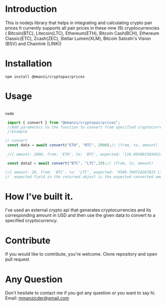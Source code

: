 # Introduction

This is nodejs library that helps in integrating and calculating crypto pair prices
It currently supports all pair prices in these nine (9)  cryptocurrencies ( Bitcoin(BTC), Litecoin(LTC), Ethereum(ETH), Bitcoin Cash(BCH), Ethereum Classic(ETC), Zcash(ZEC), Stellar Lumen(XLM), Bitcoin Satoshi's Vision (BSV) and Chainlink (LINK))

# Installation

```npm install @mmanzi/cryptopairprices```

# Usage 

```js

node

 import { convert } from "@mmanzi/cryptopairprices";
 //Add parameters to the function to convert from specified cryptocurrency to another
 //Example

// convert
 const data = await convert("ETH", "BTC", 2000);// (from, to, amount)
   
 //{ amount: 2000, from: 'ETH', to: 'BTC', expected: '119.09300158505243 BTC'}

 const data2 = await convert("BTC", "LTC",20);// (from, to, amount)

//{ amount: 20, from: 'BTC', to: 'LTC', expected: '9589.760724267833 LTC'}
//  expected field in the returned object is the expected converted amount.


 ```
# How I've built it.

I've used an external crypto api that generates cryptocurrencies and its corresponding amount in USD and then use the given data to convert to a specified cryptocurrency.


# Contribute

If you would like to contribute, you're welcome. Clone repository and open pull request

# Any Question

Don't hesitate to contact me if you got any question or you want to say hi. Email: mmanzicder@gmail.com